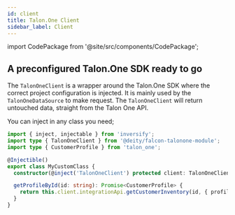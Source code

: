 ```yaml
---
id: client
title: Talon.One Client
sidebar_label: Client
---
```


import CodePackage from '@site/src/components/CodePackage';

<CodePackage name="@deity/falcon-talonone-module" />

## A preconfigured Talon.One SDK ready to go

The `TalonOneClient` is a wrapper around the Talon.One SDK where the correct project configuration is injected. It is mainly used by the `TalonOneDataSource` to make request. The `TalonOneClient` will return untouched data, straight from the Talon One API.

You can inject in any class you need;

```ts
import { inject, injectable } from 'inversify';
import type { TalonOneClient } from '@deity/falcon-talonone-module';
import type { CustomerProfile } from 'talon_one';

@Injectible()
export class MyCustomClass {
  constructor(@inject('TalonOneClient') protected client: TalonOneClient) {}

  getProfileById(id: string): Promise<CustomerProfile> {
    return this.client.integrationApi.getCustomerInventory(id, { profile: true });
  }
}
```
